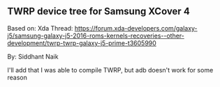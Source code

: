 ## TWRP device tree for Samsung XCover 4

Based on:
Xda Thread: https://forum.xda-developers.com/galaxy-j5/samsung-galaxy-j5-2016-roms-kernels-recoveries--other-development/twrp-twrp-galaxy-j5-prime-t3605990

By: Siddhant Naik


I'll add that I was able to compile TWRP, but adb doesn't work for some reason
